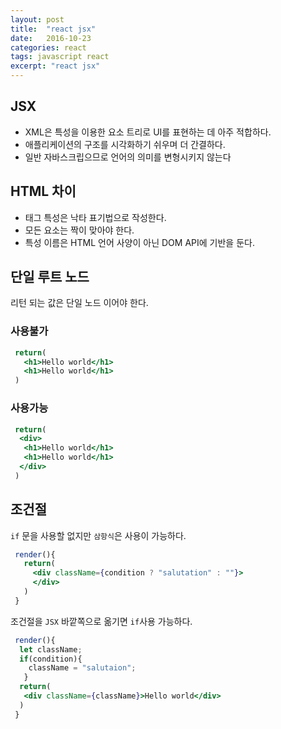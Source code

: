 ```yaml
---
layout: post
title:  "react jsx"
date:   2016-10-23
categories: react
tags: javascript react
excerpt: "react jsx"
---
```


## JSX
 - XML은 특성을 이용한 요소 트리로 UI를 표현하는 데 아주 적합하다.
 - 애플리케이션의 구조를 시각화하기 쉬우며 더 간결하다.
 - 일반 자바스크립으므로 언어의 의미를 변형시키지 않는다

## HTML 차이
 - 태그 특성은 낙타 표기법으로 작성한다.
 - 모든 요소는 짝이 맞아야 한다.
 - 특성 이름은 HTML 언어 사양이 아닌 DOM API에 기반을 둔다.

## 단일 루트 노드
리턴 되는 값은 단일 노드 이어야 한다.

### 사용불가
```jsx
 return(
   <h1>Hello world</h1>
   <h1>Hello world</h1>
 )
```

### 사용가능
```jsx
 return(
  <div>
   <h1>Hello world</h1>
   <h1>Hello world</h1>
  </div>
 )
```

## 조건절
`if` 문을 사용할 없지만 `삼항식`은 사용이 가능하다.

```jsx
 render(){
   return(
     <div className={condition ? "salutation" : ""}>
     </div>
   )
 }
```

조건절을 `JSX` 바깥쪽으로 옮기면 `if`사용 가능하다.
```jsx
 render(){
  let className;
  if(condition){
    className = "salutaion";
   }
  return(
   <div className={className}>Hello world</div>
  )
 }
```

